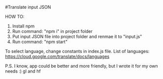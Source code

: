 #Translate input JSON

HOW TO:

1) Install npm
2) Run command: "npm i" in project folder
3) Put input JSON file into project folder and renmae it to "input.js"
4) Run command: "npm start"


To select language, change constants in index.js file. 
List of languages: https://cloud.google.com/translate/docs/languages

P.S. I know, app could be better and more friendly, but I wrote it for my own needs :) gl and hf
